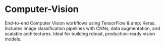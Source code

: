 # Computer-Vision
End-to-end Computer Vision workflows using TensorFlow & amp; Keras. Includes image classification pipelines with CNNs, data augmentation, and scalable architectures. Ideal for building robust, production-ready vision models.
